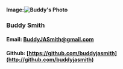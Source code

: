 
#### Image:![Buddy's Photo](https://github.com/buddyjasmith/photo/blob/main/PXL_20210113_193314910.MP.jpg?raw=true )

### Buddy Smith
#### Email: BuddyJASmith@gmail.com
#### Github: [https://github.com/buddyjasmith](http://github.com/buddyjasmith)

